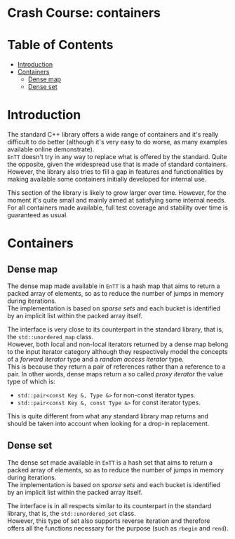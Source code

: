 # Crash Course: containers

# Table of Contents

* [Introduction](#introduction)
* [Containers](#containers)
  * [Dense map](#dense-map)
  * [Dense set](#dense-set)

# Introduction

The standard C++ library offers a wide range of containers and it's really
difficult to do better (although it's very easy to do worse, as many examples
available online demonstrate).<br/>
`EnTT` doesn't try in any way to replace what is offered by the standard. Quite
the opposite, given the widespread use that is made of standard containers.<br/>
However, the library also tries to fill a gap in features and functionalities by
making available some containers initially developed for internal use.

This section of the library is likely to grow larger over time. However, for the
moment it's quite small and mainly aimed at satisfying some internal needs.<br/>
For all containers made available, full test coverage and stability over time is
guaranteed as usual.

# Containers

## Dense map

The dense map made available in `EnTT` is a hash map that aims to return a
packed array of elements, so as to reduce the number of jumps in memory during
iterations.<br/>
The implementation is based on _sparse sets_ and each bucket is identified by an
implicit list within the packed array itself.

The interface is very close to its counterpart in the standard library, that is,
the `std::unordered_map` class.<br/>
However, both local and non-local iterators returned by a dense map belong to
the input iterator category although they respectively model the concepts of a
_forward iterator_ type and a _random access iterator_ type.<br/>
This is because they return a pair of references rather than a reference to a
pair. In other words, dense maps return a so called _proxy iterator_ the value
type of which is:

* `std::pair<const Key &, Type &>` for non-const iterator types.
* `std::pair<const Key &, const Type &>` for const iterator types.

This is quite different from what any standard library map returns and should be
taken into account when looking for a drop-in replacement.

## Dense set

The dense set made available in `EnTT` is a hash set that aims to return a
packed array of elements, so as to reduce the number of jumps in memory during
iterations.<br/>
The implementation is based on _sparse sets_ and each bucket is identified by an
implicit list within the packed array itself.

The interface is in all respects similar to its counterpart in the standard
library, that is, the `std::unordered_set` class.<br/>
However, this type of set also supports reverse iteration and therefore offers
all the functions necessary for the purpose (such as `rbegin` and `rend`).
